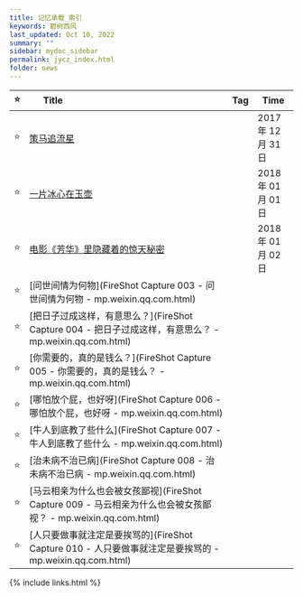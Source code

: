```yaml
---
title: 记忆承载_索引
keywords: 碧树西风
last_updated: Oct 10, 2022
summary: ""
sidebar: mydoc_sidebar
permalink: jycz_index.html
folder: news
---
```





| ⭐           | Title &emsp;&emsp;&emsp;&emsp;&emsp;&emsp;&emsp;&emsp;&emsp;&emsp;&emsp;&emsp;&emsp;&emsp;&emsp;&emsp; | Tag          | Time          |
| ----------- | ----------- | ----------- | ----------- |
| ⭐           | [策马追流星](jycz_201712310801.md) |  | 2017年 12月 31日 |
| ⭐           | [一片冰心在玉壶](jycz_201801010737.html)|  | 2018年 01月 01日 |
| ⭐           | [电影《芳华》里隐藏着的惊天秘密](jycz_电影《芳华》里隐藏着的惊天秘密.html) |  | 2018年 01月 02日 |
| ⭐           | [问世间情为何物](FireShot Capture 003 - 问世间情为何物 - mp.weixin.qq.com.html) |  |  |
| ⭐           | [把日子过成这样，有意思么？](FireShot Capture 004 - 把日子过成这样，有意思么？ - mp.weixin.qq.com.html) |  |  |
| ⭐           | [你需要的，真的是钱么？](FireShot Capture 005 - 你需要的，真的是钱么？ - mp.weixin.qq.com.html) |  |  |
| ⭐           | [哪怕放个屁，也好呀](FireShot Capture 006 - 哪怕放个屁，也好呀 - mp.weixin.qq.com.html) |  |  |
| ⭐           | [牛人到底教了些什么](FireShot Capture 007 - 牛人到底教了些什么 - mp.weixin.qq.com.html) |  |  |
| ⭐           | [治未病不治已病](FireShot Capture 008 - 治未病不治已病 - mp.weixin.qq.com.html) |  |  |
| ⭐           | [马云相亲为什么也会被女孩鄙视](FireShot Capture 009 - 马云相亲为什么也会被女孩鄙视？ - mp.weixin.qq.com.html) |  |  |
| ⭐           | [人只要做事就注定是要挨骂的](FireShot Capture 010 - 人只要做事就注定是要挨骂的 - mp.weixin.qq.com.html) |  |  |


{% include links.html %}
